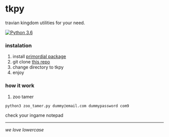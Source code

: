 # tkpy
travian kingdom utilities for your need.


[![Python 3.6](https://img.shields.io/badge/python-3.6+-blue.svg)](https://www.python.org/downloads/release/python-367/)


### instalation
1. install [primordial package](https://github.com/lijok/primordial)
2. git clone [this repo](https://github.com/didadadida93/tkpy.git)
3. change directory to tkpy
4. enjoy

### how it work
1. zoo tamer
```python
python3 zoo_tamer.py dummy@email.com dummypassword com9
```
check your ingame notepad

---
_we love lowercase_
